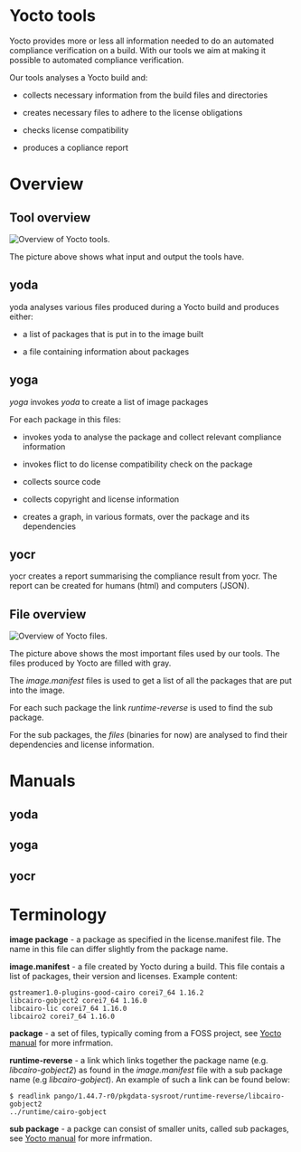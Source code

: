 # Yocto tools

Yocto provides more or less all information needed to do an automated
compliance verification on a build. With our tools we aim at making it
possible to automated compliance verification.

Our tools analyses a Yocto build and:

* collects necessary information from the build files and directories

* creates necessary files to adhere to the license obligations

* checks license compatibility

* produces a copliance report 

# Overview

## Tool overview

![Overview of Yocto tools](yocto-tools.png).

The picture above shows what input and output the tools have.

## yoda

yoda analyses various files produced during a Yocto build and produces either:

* a list of packages that is put in to the image built

* a file containing information about packages 

## yoga

*yoga* invokes *yoda* to create a list of image packages 

For each package in this files:

* invokes yoda to analyse the package and collect relevant compliance information 

* invokes flict to do license compatibility check on the package

* collects source code

* collects copyright and license information

* creates a graph, in various formats, over the package and its dependencies

## yocr

yocr creates a report summarising the compliance result from yocr. The
report can be created for humans (html) and computers (JSON).

## File overview

![Overview of Yocto files](files.png).

The picture above shows the most important files used by our tools. The files produced by Yocto are filled with gray.

The *image.manifest* files is used to get a list of all the packages that are put into the image.

For each such package the link *runtime-reverse* is used to find the sub package.

For the sub packages, the *files* (binaries for now) are analysed to find their dependencies and license information.

# Manuals

## yoda

## yoga

## yocr

# Terminology

**image package** - a package as specified in the license.manifest file. The name in this file can differ slightly from the package name. 

**image.manifest** - a file created by Yocto during a build. This file contais a list of packages, their version and licenses. Example content:

```
gstreamer1.0-plugins-good-cairo corei7_64 1.16.2
libcairo-gobject2 corei7_64 1.16.0
libcairo-lic corei7_64 1.16.0
libcairo2 corei7_64 1.16.0
```

**package** - a set of files, typically coming from a FOSS project, see [Yocto manual](https://www.yoctoproject.org/docs/2.5/ref-manual/ref-manual.html#structure-build-tmp-work) for more infrmation.

**runtime-reverse** - a link which links together the package name (e.g. *libcairo-gobject2*) as found in the *image.manifest* file with a sub package name (e.g *libcairo-gobject*). An example of such a link can be found below:

```
$ readlink pango/1.44.7-r0/pkgdata-sysroot/runtime-reverse/libcairo-gobject2
../runtime/cairo-gobject
```

**sub package** - a packge can consist of smaller units, called sub packages, see [Yocto manual](https://www.yoctoproject.org/docs/2.5/ref-manual/ref-manual.html#structure-build-tmp-work) for more infrmation.



